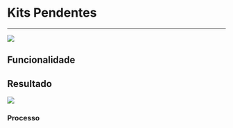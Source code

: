 # Kits Pendentes

---

![](http://developers.connectparts.com.br/imagens/kitpendente01.png)



## Funcionalidade

## Resultado

![](http://developers.connectparts.com.br/imagens/kitpendente02.png)



### Processo